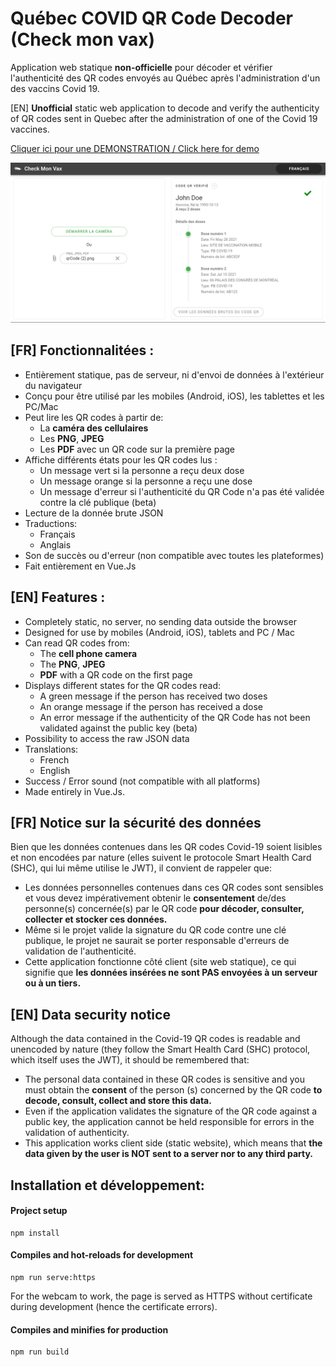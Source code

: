 # Québec COVID QR Code Decoder (Check mon vax)

Application web statique **non-officielle** pour décoder et vérifier l'authenticité des QR codes envoyés au Québec après l'administration d'un des vaccins Covid 19.

[EN]  **Unofficial** static web application to decode and verify the authenticity of QR codes sent in Quebec after the administration of one of the Covid 19 vaccines.

[Cliquer ici pour une DEMONSTRATION / Click here for demo](https://www.checkmonvax.net)

![Demo](doc/johnDoeVax.png)

## [FR] Fonctionnalitées :

- Entièrement statique, pas de serveur, ni d'envoi de données à l'extérieur du navigateur
- Conçu pour être utilisé par les mobiles (Android, iOS), les tablettes et les PC/Mac
- Peut lire les QR codes à partir de:
	- La **caméra des cellulaires**
	- Les **PNG**, **JPEG**
	- Les **PDF** avec un QR code sur la première page
- Affiche différents états pour les QR codes lus :
	- Un message vert si la personne a reçu deux dose
	- Un message orange si la personne a reçu une dose
	- Un message d'erreur si l'authenticité du QR Code n'a pas été validée contre la clé publique (beta)
- Lecture de la donnée brute JSON
- Traductions:
	- Français
	- Anglais
- Son de succès ou d'erreur (non compatible avec toutes les plateformes)
- Fait entièrement en Vue.Js

## [EN] Features :

- Completely static, no server, no sending data outside the browser
- Designed for use by mobiles (Android, iOS), tablets and PC / Mac
- Can read QR codes from:
	- The **cell phone camera**
	- The **PNG**, **JPEG**
	- **PDF** with a QR code on the first page
- Displays different states for the QR codes read:
	- A green message if the person has received two doses
	- An orange message if the person has received a dose
	- An error message if the authenticity of the QR Code has not been validated against the public key (beta)
- Possibility to access the raw JSON data
- Translations:
	- French
	- English
- Success / Error sound (not compatible with all platforms)
- Made entirely in Vue.Js.


## [FR] Notice sur la sécurité des données

Bien que les données contenues dans les QR codes Covid-19 soient lisibles et non encodées par nature (elles suivent le protocole Smart Health Card (SHC), qui lui même utilise le JWT), il convient de rappeler que:

- Les données personnelles contenues dans ces QR codes sont sensibles et vous devez impérativement obtenir le **consentement** de/des personne(s) concernée(s) par le QR code **pour décoder, consulter, collecter et stocker ces données.**
- Même si le projet valide la signature du QR code contre une clé publique, le projet ne saurait se porter responsable d'erreurs de validation de l'authenticité.
- Cette application fonctionne côté client (site web statique), ce qui signifie que **les données insérées ne sont PAS envoyées à un serveur ou à un tiers.**

## [EN] Data security notice

Although the data contained in the Covid-19 QR codes is readable and unencoded by nature (they follow the Smart Health Card (SHC) protocol, which itself uses the JWT), it should be remembered that:

- The personal data contained in these QR codes is sensitive and you must obtain the **consent** of the person (s) concerned by the QR code **to decode, consult, collect and store this data.**
- Even if the application validates the signature of the QR code against a public key, the application cannot be held responsible for errors in the validation of authenticity.
- This application works client side (static website), which means that **the data given by the user is NOT sent to a server nor to any third party.**

## Installation et développement:
#### Project setup
```
npm install
```

#### Compiles and hot-reloads for development
```
npm run serve:https
```
For the webcam to work, the page is served as HTTPS without certificate during development (hence the certificate errors).

#### Compiles and minifies for production
```
npm run build
```